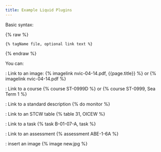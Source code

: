 ```yaml
---
title: Example Liquid Plugins
---
```


Basic syntax:


{% raw %}
~~~~~~~~~~
{% tagName file, optional link text %}
~~~~~~~~~~
{% endraw %}


You can:

:   Link to an image:   {% imagelink nvic-04-14.pdf, {{page.title}} %} or {% imagelink nvic-04-14.pdf %}

:   Link to a course {% course ST-0999D %} or {% course ST-0999, Sea Term 1 %}

:   Link to a standard description {% do monitor %}

:   Link to an STCW table  {% table 31, OICEW %}

:   Link to a task {% task B-01-07-A, task %} 

:   Link to an assessment {% assessment ABE-1-6A %}

:   insert an image {% image new.jpg %}